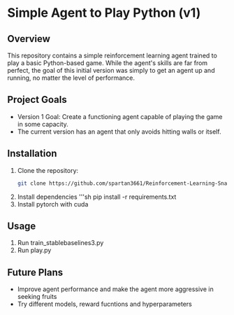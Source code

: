 # Simple Agent to Play Python (v1)

## Overview
This repository contains a simple reinforcement learning agent trained to play a basic Python-based game. 
While the agent's skills are far from perfect, the goal of this initial version was simply to get an agent up and running, no matter the level of performance.

## Project Goals
- Version 1 Goal: Create a functioning agent capable of playing the game in some capacity.
- The current version has an agent that only avoids hitting walls or itself.

## Installation
1. Clone the repository:
   ```sh
   git clone https://github.com/spartan3661/Reinforcement-Learning-Snake.git
2. Install dependencies
   '''sh
   pip install -r requirements.txt
3. Install pytorch with cuda

## Usage
1. Run train_stablebaselines3.py
2. Run play.py

## Future Plans
- Improve agent performance and make the agent more aggressive in seeking fruits
- Try different models, reward fucntions and hyperparameters
